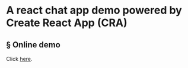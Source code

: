 # A react chat app demo powered by Create React App (CRA)

## § Online demo

Click [here](https://joyfeel.github.io/react-chat-demo/).
